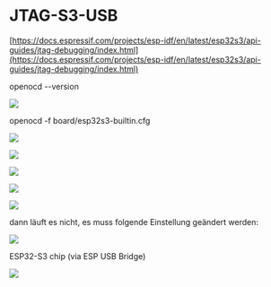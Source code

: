 # JTAG-S3-USB

[https://docs.espressif.com/projects/esp-idf/en/latest/esp32s3/api-guides/jtag-debugging/index.html](https://docs.espressif.com/projects/esp-idf/en/latest/esp32s3/api-guides/jtag-debugging/index.html)

openocd --version

![](https://user-images.githubusercontent.com/69573151/203045056-0c215f49-db0d-4015-a5c4-3ee519a8e02f.png)

openocd -f board/esp32s3-builtin.cfg

![](https://user-images.githubusercontent.com/69573151/203045142-a7128ca7-d41a-45e5-8d12-f585134d4ae2.png)

![](https://user-images.githubusercontent.com/69573151/203045621-d08ba43d-fca0-4416-8fe8-b55c00724ff2.png)

![](https://user-images.githubusercontent.com/69573151/203046659-9083d6ed-055f-43fa-8976-bc81bbed79de.png)

![](https://user-images.githubusercontent.com/69573151/203046810-44c4c2d4-237c-462c-9430-acbdf775b092.png)

![](https://user-images.githubusercontent.com/69573151/203046882-e9b0c9d0-0f04-461c-bd2d-20bd0f862466.png)

dann läuft es nicht, es muss folgende Einstellung geändert werden: 

![](https://user-images.githubusercontent.com/69573151/203047161-4cc44700-bf47-4987-befd-a3b6d3c98a4b.png)

ESP32-S3 chip (via ESP USB Bridge)

![](https://user-images.githubusercontent.com/69573151/203047309-0cb01fdf-270d-466b-9cfa-3ff82b325a6b.png)

